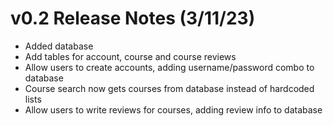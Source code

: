 # v0.2 Release Notes (3/11/23)
- Added database
- Add tables for account, course and course reviews
- Allow users to create accounts, adding username/password combo to database
- Course search now gets courses from database instead of hardcoded lists
- Allow users to write reviews for courses, adding review info to database